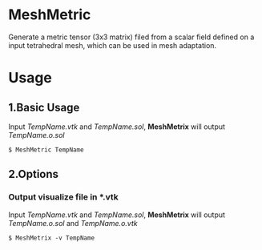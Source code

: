 <!--
 * @Author: Kejie Fu
 * @Date: 2022-01-08 22:29:56
 * @LastEditTime: 2022-01-08 22:48:09
 * @LastEditors: Kejie Fu
 * @Description: 
 * @FilePath: /MeshMetric/README.md
-->
# MeshMetric
Generate a metric tensor (3x3 matrix) filed from a scalar field defined on a input tetrahedral mesh, which can be used in mesh adaptation.

# Usage
## 1.Basic Usage
Input *TempName.vtk* and *TempName.sol*, **MeshMetrix** will output *TempName.o.sol*
```shell
$ MeshMetric TempName
```
## 2.Options
### Output visualize file in *.vtk
Input *TempName.vtk* and *TempName.sol*, **MeshMetrix** will output *TempName.o.sol* and *TempName.o.vtk* 
```shell
$ MeshMetrix -v TempName
```
